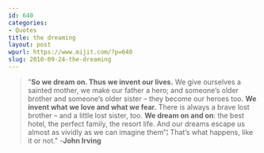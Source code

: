 ```yaml
---
id: 640
categories:
- Quotes
title: the dreaming
layout: post
wpurl: https://www.mijit.com/?p=640
slug: 2010-09-24-the-dreaming
---
```

<blockquote>"<strong>So we dream on. Thus we invent our lives.</strong> We give ourselves a sainted mother, we make our father a hero; and someone’s older brother and someone’s older sister – they become our heroes too. <strong>We invent what we love and what we fear.</strong> There is always a brave lost brother – and a little lost sister, too. <strong>We dream on and on</strong>: the best hotel, the perfect family, the resort life. And our dreams escape us almost as vividly as we can imagine them”¦ That’s what happens, like it or not." -<strong>John Irving</strong></blockquote>
